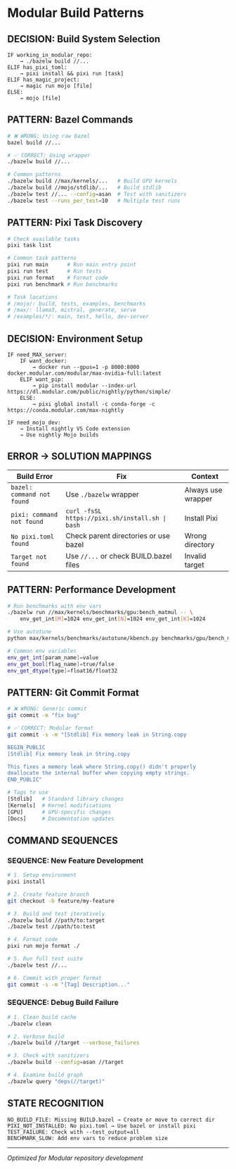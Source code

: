 # Modular Build Patterns

## DECISION: Build System Selection
```
IF working_in_modular_repo:
    → ./bazelw build //...
ELIF has_pixi_toml:
    → pixi install && pixi run [task]
ELIF has_magic_project:
    → magic run mojo [file]
ELSE:
    → mojo [file]
```

## PATTERN: Bazel Commands
```bash
# ❌ WRONG: Using raw bazel
bazel build //...

# ✅ CORRECT: Using wrapper
./bazelw build //...

# Common patterns
./bazelw build //max/kernels/...   # Build GPU kernels
./bazelw build //mojo/stdlib/...   # Build stdlib
./bazelw test //... --config=asan  # Test with sanitizers
./bazelw test --runs_per_test=10   # Multiple test runs
```

## PATTERN: Pixi Task Discovery
```bash
# Check available tasks
pixi task list

# Common task patterns
pixi run main      # Run main entry point
pixi run test      # Run tests
pixi run format    # Format code
pixi run benchmark # Run benchmarks

# Task locations
# /mojo/: build, tests, examples, benchmarks
# /max/: llama3, mistral, generate, serve
# /examples/*/: main, test, hello, dev-server
```

## DECISION: Environment Setup
```
IF need_MAX_server:
    IF want_docker:
        → docker run --gpus=1 -p 8000:8000 docker.modular.com/modular/max-nvidia-full:latest
    ELIF want_pip:
        → pip install modular --index-url https://dl.modular.com/public/nightly/python/simple/
    ELSE:
        → pixi global install -c conda-forge -c https://conda.modular.com/max-nightly

IF need_mojo_dev:
    → Install nightly VS Code extension
    → Use nightly Mojo builds
```

## ERROR → SOLUTION MAPPINGS

| Build Error | Fix | Context |
|-------------|-----|---------|
| `bazel: command not found` | Use `./bazelw` wrapper | Always use wrapper |
| `pixi: command not found` | `curl -fsSL https://pixi.sh/install.sh \| bash` | Install Pixi |
| `No pixi.toml found` | Check parent directories or use bazel | Wrong directory |
| `Target not found` | Use `//...` or check BUILD.bazel files | Invalid target |

## PATTERN: Performance Development
```bash
# Run benchmarks with env vars
./bazelw run //max/kernels/benchmarks/gpu:bench_matmul -- \
    env_get_int[M]=1024 env_get_int[N]=1024 env_get_int[K]=1024

# Use autotune
python max/kernels/benchmarks/autotune/kbench.py benchmarks/gpu/bench_matmul.yaml

# Common env variables
env_get_int[param_name]=value
env_get_bool[flag_name]=true/false  
env_get_dtype[type]=float16/float32
```

## PATTERN: Git Commit Format
```bash
# ❌ WRONG: Generic commit
git commit -m "fix bug"

# ✅ CORRECT: Modular format
git commit -s -m "[Stdlib] Fix memory leak in String.copy

BEGIN_PUBLIC
[Stdlib] Fix memory leak in String.copy

This fixes a memory leak where String.copy() didn't properly
deallocate the internal buffer when copying empty strings.
END_PUBLIC"

# Tags to use
[Stdlib]   # Standard library changes
[Kernels]  # Kernel modifications
[GPU]      # GPU-specific changes
[Docs]     # Documentation updates
```

## COMMAND SEQUENCES

### SEQUENCE: New Feature Development
```bash
# 1. Setup environment
pixi install

# 2. Create feature branch
git checkout -b feature/my-feature

# 3. Build and test iteratively
./bazelw build //path/to:target
./bazelw test //path/to:test

# 4. Format code
pixi run mojo format ./

# 5. Run full test suite
./bazelw test //...

# 6. Commit with proper format
git commit -s -m "[Tag] Description..."
```

### SEQUENCE: Debug Build Failure
```bash
# 1. Clean build cache
./bazelw clean

# 2. Verbose build
./bazelw build //target --verbose_failures

# 3. Check with sanitizers
./bazelw build --config=asan //target

# 4. Examine build graph
./bazelw query "deps(//target)"
```

## STATE RECOGNITION
```
NO_BUILD_FILE: Missing BUILD.bazel → Create or move to correct dir
PIXI_NOT_INSTALLED: No pixi.toml → Use bazel or install pixi
TEST_FAILURE: Check with --test_output=all
BENCHMARK_SLOW: Add env vars to reduce problem size
```

---
*Optimized for Modular repository development*